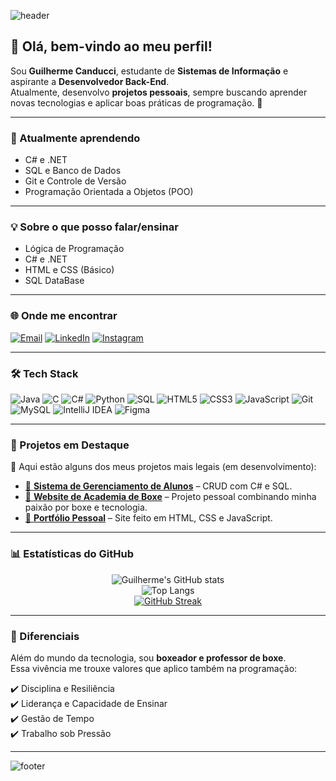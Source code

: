 <!-- Banner animado -->
![header](https://capsule-render.vercel.app/api?type=waving&color=gradient&height=180&section=header&text=Guilherme%20Canducci&fontSize=40&fontAlignY=35&desc=Estudante%20de%20Sistemas%20de%20Informação%20|%20Futuro%20Dev%20Back-End&descSize=15&animation=twinkling)

## 👋 Olá, bem-vindo ao meu perfil!
Sou **Guilherme Canducci**, estudante de **Sistemas de Informação** e aspirante a **Desenvolvedor Back-End**.  
Atualmente, desenvolvo **projetos pessoais**, sempre buscando aprender novas tecnologias e aplicar boas práticas de programação. 🚀  

---

### 🌱 Atualmente aprendendo
- C# e .NET  
- SQL e Banco de Dados  
- Git e Controle de Versão  
- Programação Orientada a Objetos (POO)  

---

### 💡 Sobre o que posso falar/ensinar
- Lógica de Programação  
- C# e .NET  
- HTML e CSS (Básico)  
- SQL DataBase  

---

### 🌐 Onde me encontrar
[![Email](https://img.shields.io/badge/Gmail-D14836?style=for-the-badge&logo=gmail&logoColor=white)](mailto:guicanducci08@gmail.com)
[![LinkedIn](https://img.shields.io/badge/LinkedIn-0077B5?style=for-the-badge&logo=linkedin&logoColor=white)](https://www.linkedin.com/in/guilherme-henrique-canducci-b84676304)
[![Instagram](https://img.shields.io/badge/Instagram-E4405F?style=for-the-badge&logo=instagram&logoColor=white)](https://instagram.com/guilherme.canducci)

---

### 🛠️ Tech Stack
![Java](https://img.shields.io/badge/Java-007396?style=for-the-badge&logo=openjdk&logoColor=white)
![C](https://img.shields.io/badge/C-00599C?style=for-the-badge&logo=c&logoColor=white)
![C#](https://img.shields.io/badge/C%23-239120?style=for-the-badge&logo=c-sharp&logoColor=white)
![Python](https://img.shields.io/badge/Python-3776AB?style=for-the-badge&logo=python&logoColor=white)
![SQL](https://img.shields.io/badge/SQL-336791?style=for-the-badge&logo=postgresql&logoColor=white)
![HTML5](https://img.shields.io/badge/HTML5-E34F26?style=for-the-badge&logo=html5&logoColor=white)
![CSS3](https://img.shields.io/badge/CSS3-1572B6?style=for-the-badge&logo=css3&logoColor=white)
![JavaScript](https://img.shields.io/badge/JavaScript-F7DF1E?style=for-the-badge&logo=javascript&logoColor=black)
![Git](https://img.shields.io/badge/Git-F05032?style=for-the-badge&logo=git&logoColor=white)
![MySQL](https://img.shields.io/badge/MySQL-4479A1?style=for-the-badge&logo=mysql&logoColor=white)
![IntelliJ IDEA](https://img.shields.io/badge/IntelliJIDEA-000000?style=for-the-badge&logo=intellijidea&logoColor=white)
![Figma](https://img.shields.io/badge/Figma-F24E1E?style=for-the-badge&logo=figma&logoColor=white)

---

### 📌 Projetos em Destaque
🚀 Aqui estão alguns dos meus projetos mais legais (em desenvolvimento):  

- [🔗 **Sistema de Gerenciamento de Alunos**](https://github.com/gHcanducci/gerenciamento-alunos) – CRUD com C# e SQL.  
- [🔗 **Website de Academia de Boxe**](https://github.com/gHcanducci/academia-boxe) – Projeto pessoal combinando minha paixão por boxe e tecnologia.  
- [🔗 **Portfólio Pessoal**](https://github.com/gHcanducci/portfolio) – Site feito em HTML, CSS e JavaScript.  

---

### 📊 Estatísticas do GitHub
<div align="center">
  
![Guilherme's GitHub stats](https://github-readme-stats.vercel.app/api?username=gHcanducci&show_icons=true&theme=radical)  
![Top Langs](https://github-readme-stats.vercel.app/api/top-langs/?username=gHcanducci&layout=compact&theme=radical)  
[![GitHub Streak](https://github-readme-streak-stats.herokuapp.com/?user=gHcanducci&theme=radical)](https://git.io/streak-stats)

</div>

---

### 🥊 Diferenciais
Além do mundo da tecnologia, sou **boxeador e professor de boxe**.  
Essa vivência me trouxe valores que aplico também na programação:  

✔️ Disciplina e Resiliência  
✔️ Liderança e Capacidade de Ensinar  
✔️ Gestão de Tempo  
✔️ Trabalho sob Pressão  

---

<!-- Rodapé animado -->
![footer](https://capsule-render.vercel.app/api?type=waving&color=gradient&height=120&section=footer&animation=twinkling)
